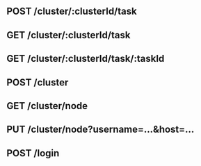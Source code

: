 ## POST /cluster/:clusterId/task

## GET  /cluster/:clusterId/task

## GET  /cluster/:clusterId/task/:taskId

## POST /cluster

## GET  /cluster/node

## PUT  /cluster/node?username=...&host=...

## POST /login
